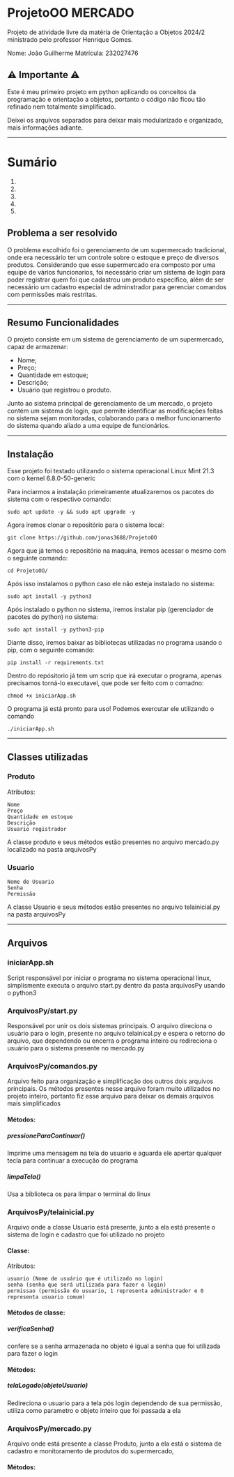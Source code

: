 # ProjetoOO MERCADO
Projeto de atividade livre da matéria de Orientação a Objetos 2024/2 ministrado pelo professor Henrique Gomes.

Nome: João Guilherme
Matrícula: 232027476

## :warning: Importante :warning:
Este é meu primeiro projeto em python aplicando os conceitos da programação e orientação a objetos,
portanto o código não ficou tão refinado nem totalmente simplificado.

Deixei os arquivos separados para deixar mais modularizado e organizado, mais informações adiante.

---

# Sumário
1.
2.
3.
4.
5.

## Problema a ser resolvido
O problema escolhido foi o gerenciamento de um supermercado tradicional, onde era necessário ter um controle sobre o estoque e preço de diversos produtos.
Considerando que esse supermercado era composto por uma equipe de vários funcionarios, foi necessário criar um sistema de login para poder registrar
quem foi que cadastrou um produto especifico, além de ser necessário um cadastro especial de adminstrador para gerenciar comandos com permissões mais 
restritas.

---
 
## Resumo Funcionalidades
O projeto consiste em um sistema de gerenciamento de um supermercado, capaz de armazenar:

- Nome;
- Preço;
- Quantidade em estoque;
- Descrição;
- Usuário que registrou o produto.

Junto ao sistema principal de gerenciamento de um mercado, o projeto contém um sistema de login, que permite identificar as modificações feitas no sistema
sejam monitoradas, colaborando para o melhor funcionamento do sistema quando aliado a uma equipe de funcionários.

---

## Instalação
Esse projeto foi testado utilizando o sistema operacional Linux Mint 21.3 com o kernel 6.8.0-50-generic

Para inciarmos a instalação primeiramente atualizaremos os pacotes do sistema com o respectivo comando:
```
sudo apt update -y && sudo apt upgrade -y
```
Agora iremos clonar o repositório para o sistema local:
```
git clone https://github.com/jonas3688/ProjetoOO
```
Agora que já temos o repositório na maquina, iremos acessar o mesmo com o seguinte comando:
```
cd ProjetoOO/
```
Após isso instalamos o python caso ele não esteja instalado no sistema:
```
sudo apt install -y python3
```
Após instalado o python no sistema, iremos instalar pip (gerenciador de pacotes do python) no sistema:
```
sudo apt install -y python3-pip
```
Diante disso, iremos baixar as bibliotecas utilizadas no programa usando o pip, com o seguinte comando:
```
pip install -r requirements.txt
```
Dentro do repósitorio já tem um scrip que irá executar o programa, apenas precisamos torná-lo executavel, que pode ser feito com o comadno:
```
chmod +x iniciarApp.sh
```
O programa já está pronto para uso! Podemos exercutar ele utilizando o comando 
```
./iniciarApp.sh
```
---

## Classes utilizadas
### Produto
Atributos:
```
Nome
Preço
Quantidade em estoque 
Descrição
Usuario registrador
```
A classe produto e seus métodos estão presentes no arquivo mercado.py localizado na pasta arquivosPy

### Usuario
```
Nome de Usuario
Senha
Permissão
```
A classe Usuario e seus métodos estão presentes no arquivo telainicial.py na pasta arquivosPy

---

## Arquivos

### iniciarApp.sh
Script responsável por iniciar o programa no sistema operacional linux, simplismente executa o arquivo start.py dentro da pasta arquivosPy usando o python3

### ArquivosPy/start.py
Responsável por unir os dois sistemas principais.
O arquivo direciona o usuário para o login, presente no arquivo telainical.py e espera o retorno do arquivo, que dependendo ou encerra o programa inteiro ou redireciona o 
usuário para o sistema presente no mercado.py

### ArquivosPy/comandos.py
Arquivo feito para organização e simplificação dos outros dois arquivos principais. 
Os métodos presentes nesse arquivo foram muito utilizados no projeto inteiro, portanto fiz esse arquivo para deixar
os demais arquivos mais simplificados

#### Métodos:
##### pressioneParaContinuar()
Imprime uma mensagem na tela do usuario e aguarda ele apertar qualquer tecla para continuar a execução do programa

##### limpaTela()
Usa a biblioteca os para limpar o terminal do linux 

### ArquivosPy/telainicial.py
Arquivo onde a classe Usuario está presente, junto a ela está presente o sistema de login e cadastro que foi utilizado no projeto

#### Classe:
Atributos:
```
usuario (Nome de usuário que é utilizado no login)
senha (senha que será utilizada para fazer o login)
permissao (permissão do usuario, 1 representa administrador e 0 representa usuario comum)
```
#### Métodos de classe:
##### verificaSenha()
confere se a senha armazenada no objeto é igual a senha que foi utilizada para fazer o login

#### Métodos:
##### telaLogado(objetoUsuario)
Redireciona o usuario para a tela pós login dependendo de sua permissão, utiliza como parametro o objeto inteiro que foi passada a ela

##### 







### ArquivosPy/mercado.py
Arquivo onde está presente a classe Produto, junto a ela está o sistema de cadastro e monitoramento de produtos do supermercado, 

#### Métodos:


